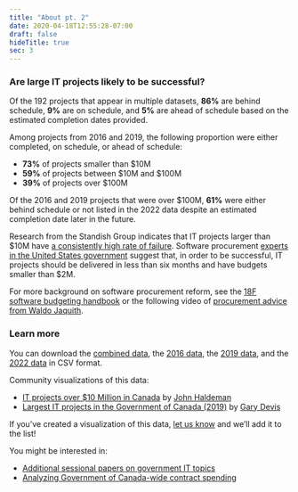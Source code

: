 ```yaml
---
title: "About pt. 2"
date: 2020-04-18T12:55:28-07:00
draft: false
hideTitle: true
sec: 3
---
```


### Are large IT projects likely to be successful?

Of the 192 projects that appear in multiple datasets, **86%** are behind schedule, **9%** are on schedule, and **5%** are ahead of schedule based on the estimated completion dates provided. 

Among projects from 2016 and 2019, the following proportion were either completed, on schedule, or ahead of schedule:

* **73%** of projects smaller than $10M
* **59%** of projects between $10M and $100M
* **39%** of projects over $100M

Of the 2016 and 2019 projects that were over $100M, **61%** were either behind schedule or not listed in the 2022 data despite an estimated completion date later in the future.

Research from the Standish Group indicates that IT projects larger than $10M have [a consistently high rate of failure](https://18f.gsa.gov/2019/04/09/why-we-love-modular-contracting/). Software procurement [experts in the United States government](https://18f.gsa.gov/tags/modular-contracting/) suggest that, in order to be successful, IT projects should be delivered in less than six months and have budgets smaller than $2M. 

For more background on software procurement reform, see the [18F software budgeting handbook](https://github.com/18F/technology-budgeting/blob/master/handbook.md) or the following video of [procurement advice from Waldo Jaquith](https://www.youtube.com/watch?v=g-h6CtSwk30). 


### Learn more

<p>You can download the <a href="/csv/gc-it-projects-combined.csv" target="_blank">combined data</a>, the <a href="/csv/gc-it-projects-2016.csv" target="_blank">2016 data</a>, the <a href="/csv/gc-it-projects-2019.csv" target="_blank">2019 data</a>, and the <a href="/csv/gc-it-projects-2022.csv" target="_blank">2022 data</a> in CSV format.</p>

Community visualizations of this data:

*   [IT projects over $10 Million in Canada](https://observablehq.com/@johnhaldeman/it-projects-over-10-million-in-canada) by [John Haldeman](https://twitter.com/JLHaldeman)
*   [Largest IT projects in the Government of Canada (2019)](https://public.tableau.com/profile/gary.devis#!/vizhome/ThelargestITprojectsintheGovernmentofCanada/Dashboard2) by [Gary Devis](https://twitter.com/GaryDevis)

If you’ve created a visualization of this data, [let us know](https://twitter.com/sboots) and we’ll add it to the list! 

You might be interested in:

*   [Additional sessional papers on government IT topics](https://github.com/lchski/free-the-data/tree/master/lop/sessional-papers)
*   [Analyzing Government of Canada-wide contract spending](https://goc-spending.github.io/analysis/)
